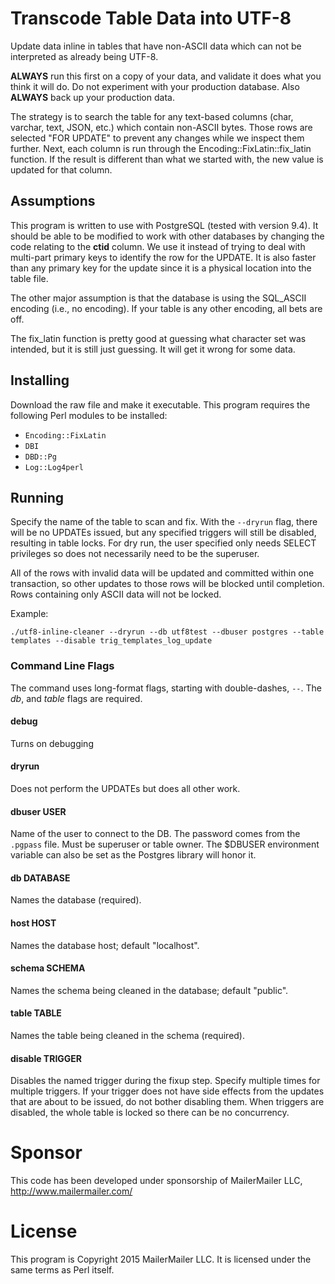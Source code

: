# Transcode Table Data into UTF-8

Update data inline in tables that have non-ASCII data which can not be
interpreted as already being UTF-8.

**ALWAYS** run this first on a copy of your data, and validate it does
what you think it will do. Do not experiment with your production
database. Also **ALWAYS** back up your production data.

The strategy is to search the table for any text-based columns (char,
varchar, text, JSON, etc.) which contain non-ASCII bytes. Those rows
are selected "FOR UPDATE" to prevent any changes while we inspect them
further. Next, each column is run through the
Encoding::FixLatin::fix_latin function. If the result is different
than what we started with, the new value is updated for that column.

## Assumptions

This program is written to use with PostgreSQL (tested with
version 9.4). It should be able to be modified to work with other
databases by changing the code relating to the **ctid** column.  We
use it instead of trying to deal with multi-part primary keys to
identify the row for the UPDATE. It is also faster than any primary
key for the update since it is a physical location into the table
file.

The other major assumption is that the database is using the SQL_ASCII
encoding (i.e., no encoding). If your table is any other encoding,
all bets are off.

The fix_latin function is pretty good at guessing what character set
was intended, but it is still just guessing. It will get it wrong for
some data.


## Installing

Download the raw file and make it executable. This program requires
the following Perl modules to be installed:

* `Encoding::FixLatin`
* `DBI`
* `DBD::Pg`
* `Log::Log4perl`

## Running

Specify the name of the table to scan and fix. With the `--dryrun`
flag, there will be no UPDATEs issued, but any specified triggers will
still be disabled, resulting in table locks. For dry run, the user
specified only needs SELECT privileges so does not necessarily need to
be the superuser.

All of the rows with invalid data will be updated and committed within
one transaction, so other updates to those rows will be blocked until
completion. Rows containing only ASCII data will not be locked.

Example:

```
./utf8-inline-cleaner --dryrun --db utf8test --dbuser postgres --table templates --disable trig_templates_log_update
```

### Command Line Flags

The command uses long-format flags, starting with double-dashes,
`--`. The *db*, and *table* flags are required.

#### debug

Turns on debugging

#### dryrun

Does not perform the UPDATEs but does all other work.

#### dbuser USER

Name of the user to connect to the DB. The password comes from the
`.pgpass` file. Must be superuser or table owner. The $DBUSER
environment variable can also be set as the Postgres library will
honor it.

#### db DATABASE

Names the database (required).

#### host HOST

Names the database host; default "localhost".

#### schema SCHEMA

Names the schema being cleaned in the database; default "public".

#### table TABLE

Names the table being cleaned in the schema (required).

#### disable TRIGGER

Disables the named trigger during the fixup step. Specify multiple
times for multiple triggers. If your trigger does not have side
effects from the updates that are about to be issued, do not bother
disabling them. When triggers are disabled, the whole table is locked
so there can be no concurrency.

# Sponsor

This code has been developed under sponsorship of MailerMailer
LLC, http://www.mailermailer.com/

# License

This program is Copyright 2015 MailerMailer LLC. It is licensed under
the same terms as Perl itself.

